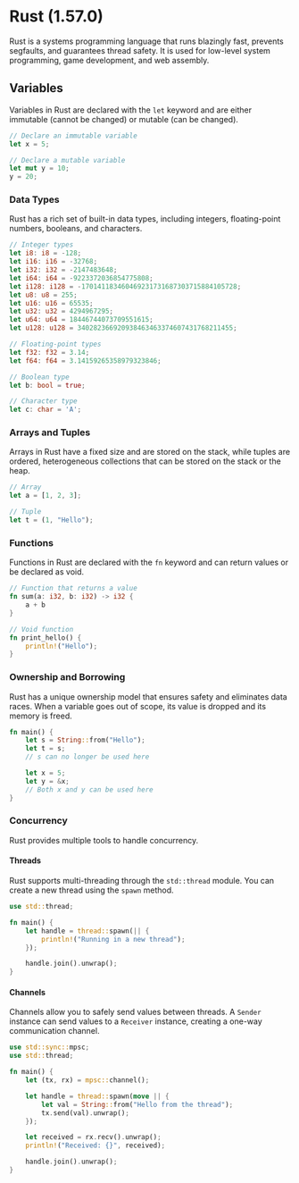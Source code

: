 # Rust (1.57.0)

Rust is a systems programming language that runs blazingly fast, prevents segfaults, and guarantees thread safety. It is used for low-level system programming, game development, and web assembly.

## Variables

Variables in Rust are declared with the `let` keyword and are either immutable (cannot be changed) or mutable (can be changed).

```rust
// Declare an immutable variable
let x = 5;

// Declare a mutable variable
let mut y = 10;
y = 20;
```

### Data Types

Rust has a rich set of built-in data types, including integers, floating-point numbers, booleans, and characters.

```rust
// Integer types
let i8: i8 = -128;
let i16: i16 = -32768;
let i32: i32 = -2147483648;
let i64: i64 = -9223372036854775808;
let i128: i128 = -170141183460469231731687303715884105728;
let u8: u8 = 255;
let u16: u16 = 65535;
let u32: u32 = 4294967295;
let u64: u64 = 18446744073709551615;
let u128: u128 = 340282366920938463463374607431768211455;

// Floating-point types
let f32: f32 = 3.14;
let f64: f64 = 3.14159265358979323846;

// Boolean type
let b: bool = true;

// Character type
let c: char = 'A';
```

### Arrays and Tuples

Arrays in Rust have a fixed size and are stored on the stack, while tuples are ordered, heterogeneous collections that can be stored on the stack or the heap.

```rust
// Array
let a = [1, 2, 3];

// Tuple
let t = (1, "Hello");
```

### Functions

Functions in Rust are declared with the `fn` keyword and can return values or be declared as void.

```rust
// Function that returns a value
fn sum(a: i32, b: i32) -> i32 {
    a + b
}

// Void function
fn print_hello() {
    println!("Hello");
}
```

### Ownership and Borrowing

Rust has a unique ownership model that ensures safety and eliminates data races. When a variable goes out of scope, its value is dropped and its memory is freed.

```rust
fn main() {
    let s = String::from("Hello");
    let t = s;
    // s can no longer be used here

    let x = 5;
    let y = &x;
    // Both x and y can be used here
}
```

### Concurrency

Rust provides multiple tools to handle concurrency.

#### Threads

Rust supports multi-threading through the `std::thread` module. You can create a new thread using the `spawn` method.

```rust
use std::thread;

fn main() {
    let handle = thread::spawn(|| {
        println!("Running in a new thread");
    });

    handle.join().unwrap();
}
```

#### Channels

Channels allow you to safely send values between threads. A `Sender` instance can send values to a `Receiver` instance, creating a one-way communication channel.

```rust
use std::sync::mpsc;
use std::thread;

fn main() {
    let (tx, rx) = mpsc::channel();

    let handle = thread::spawn(move || {
        let val = String::from("Hello from the thread");
        tx.send(val).unwrap();
    });

    let received = rx.recv().unwrap();
    println!("Received: {}", received);

    handle.join().unwrap();
}
```
